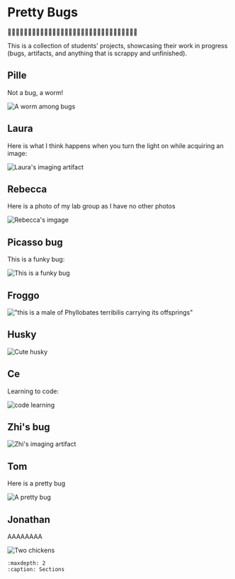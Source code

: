 # Pretty Bugs 

🐛✨🐛✨🐛✨🐛✨🐛✨🐛✨🐛✨🐛✨🐛✨🐛✨🐛✨🐛✨🐛✨🐛✨🐛✨🐛✨

This is a collection of students' projects, showcasing their work in progress (bugs, artifacts, and anything that is scrappy and unfinished). 

## Pille
Not a bug, a worm!

![A worm among bugs](_static/worm.jpg)

## Laura
Here is what I think happens when you turn the light on while acquiring an image:

![Laura's imaging artifact](_static/laura_imaging_artifact.png)

## Rebecca
Here is a photo of my lab group as I have no other photos

![Rebecca's imgage](_static/N_G_9070.jpg)

## Picasso bug
This is a funky bug:

![This is a funky bug](_static/Picasso_Bug.png)

## Froggo
!["this is a male of Phyllobates terribilis carrying its offsprings"](_static/frog.jpeg)

## Husky

![Cute husky](_static/husky.png)

## Ce
Learning to code:

![code learning](_static/coding.jpeg)

## Zhi's bug

![Zhi's imaging artifact](_static/Metallic_shield_bug444.jpg)

## Tom
Here is a pretty bug

![A pretty bug](_static/pretty-bug.png)

## Jonathan
AAAAAAAA

![Two chickens](_static/Two_Chickens.PNG)

```{toctree}
:maxdepth: 2
:caption: Sections

```
